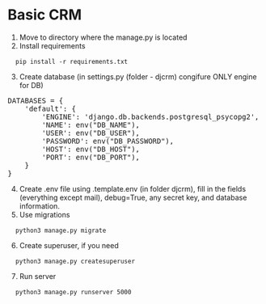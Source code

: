 # Basic CRM

1. Move to directory where the manage.py is located
2. Install requirements
<pre> <code> pip install -r requirements.txt </code> </pre>
3. Create database (in settings.py (folder - djcrm) congifure ONLY engine for DB)
<pre>
DATABASES = {
    'default': {
        'ENGINE': 'django.db.backends.postgresql_psycopg2',
        'NAME': env("DB_NAME"),
        'USER': env("DB_USER"),
        'PASSWORD': env("DB_PASSWORD"),
        'HOST': env("DB_HOST"),
        'PORT': env("DB_PORT"),
    }
}
</pre>
4. Create .env file using .template.env (in folder djcrm), fill in the fields (everything except mail), debug=True, any secret key, and database information. 
5. Use migrations
<pre> <code> python3 manage.py migrate </code> </pre>
6. Create superuser, if you need
<pre> <code> python3 manage.py createsuperuser </code> </pre>
7. Run server
<pre> <code> python3 manage.py runserver 5000 </code> </pre>
